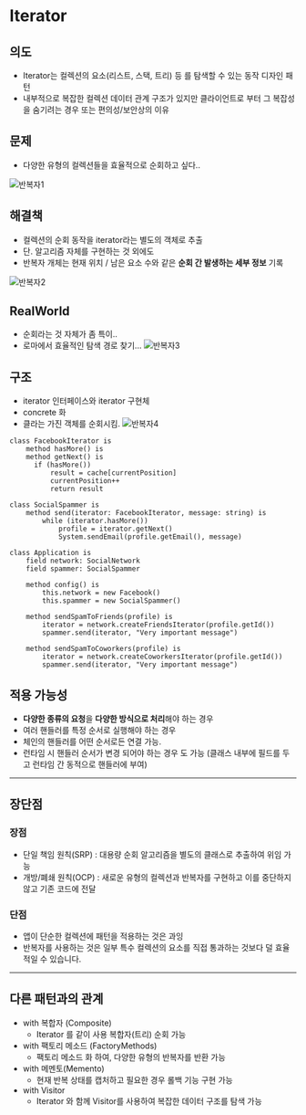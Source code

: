# Iterator

## 의도
- Iterator는 컬렉션의 요소(리스트, 스택, 트리) 등 를 탐색할 수 있는 동작 디자인 패턴
- 내부적으로 복잡한 컬렉션 데이터 관계 구조가 있지만 클라이언트로 부터 그 복잡성을 숨기려는 경우 또는 편의성/보안상의 이유

## 문제
- 다양한 유형의 컬렉션들을 효율적으로 순회하고 싶다..

![반복자1](https://refactoring.guru/images/patterns/diagrams/iterator/problem1.png)

## 해결책
- 컬렉션의 순회 동작을 iterator라는 별도의 객체로 추출
- 단. 알고리즘 자체를 구현하는 것 외에도
- 반복자 개체는 현재 위치 / 남은 요소 수와 같은 **순회 간 발생하는 세부 정보** 기록

![반복자2](https://refactoring.guru/images/patterns/diagrams/iterator/solution1.png)

## RealWorld
- 순회라는 것 자체가 좀 특이..
- 로마에서 효율적인 탐색 경로 찾기...
![반복자3](https://refactoring.guru/images/patterns/content/iterator/iterator-comic-1-en.png)

## 구조
- iterator 인터페이스와 iterator 구현체
- concrete 화
- 클라는 가진 객체를 순회시킴.
![반복자4](https://refactoring.guru/images/patterns/diagrams/iterator/structure.png)

```shell
class FacebookIterator is
    method hasMore() is        
    method getNext() is
      if (hasMore())
          result = cache[currentPosition]
          currentPosition++
          return result
  
class SocialSpammer is
    method send(iterator: FacebookIterator, message: string) is
        while (iterator.hasMore())
            profile = iterator.getNext()
            System.sendEmail(profile.getEmail(), message)

class Application is
    field network: SocialNetwork
    field spammer: SocialSpammer

    method config() is
        this.network = new Facebook()
        this.spammer = new SocialSpammer()

    method sendSpamToFriends(profile) is
        iterator = network.createFriendsIterator(profile.getId())
        spammer.send(iterator, "Very important message")

    method sendSpamToCoworkers(profile) is
        iterator = network.createCoworkersIterator(profile.getId())
        spammer.send(iterator, "Very important message")
```

## 적용 가능성
- **다양한 종류의 요청**을 **다양한 방식으로 처리**해야 하는 경우
- 여러 핸들러를 특정 순서로 실행해야 하는 경우
- 체인의 핸들러를 어떤 순서로든 연결 가능. 
- 런타임 시 핸들러 순서가 변경 되어야 하는 경우 도 가능 (클래스 내부에 필드를 두고 런타임 간 동적으로 핸들러에 부여)

---
## 장단점 
### 장점
- 단일 책임 원칙(SRP) : 대용량 순회 알고리즘을 별도의 클래스로 추출하여 위임 가능
- 개방/폐쇄 원칙(OCP) : 새로운 유형의 컬렉션과 반복자를 구현하고 이를 중단하지 않고 기존 코드에 전달

### 단점 
- 앱이 단순한 컬렉션에 패턴을 적용하는 것은 과잉
- 반복자를 사용하는 것은 일부 특수 컬렉션의 요소를 직접 통과하는 것보다 덜 효율적일 수 있습니다.

---

## 다른 패턴과의 관계
- with 복합자 (Composite)
  - Iterator 를 같이 사용 복합자(트리) 순회 가능
- with 팩토리 메소드 (FactoryMethods)
  - 팩토리 메소드 화 하여, 다양한 유형의 반복자를 반환 가능 
- with 메멘토(Memento) 
  - 현재 반복 상태를 캡처하고 필요한 경우 롤백 기능 구현 가능
- with Visitor
  - Iterator 와 함께 Visitor를 사용하여 복잡한 데이터 구조를 탐색 가능
